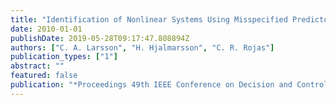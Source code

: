 ```yaml
---
title: "Identification of Nonlinear Systems Using Misspecified Predictors"
date: 2010-01-01
publishDate: 2019-05-28T09:17:47.808894Z
authors: ["C. A. Larsson", "H. Hjalmarsson", "C. R. Rojas"]
publication_types: ["1"]
abstract: ""
featured: false
publication: "*Proceedings 49th IEEE Conference on Decision and Control*"
---
```


